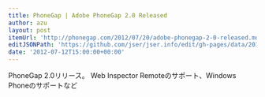 ```yaml
---
title: PhoneGap | Adobe PhoneGap 2.0 Released
author: azu
layout: post
itemUrl: 'http://phonegap.com/2012/07/20/adobe-phonegap-2-0-released.md//'
editJSONPath: 'https://github.com/jser/jser.info/edit/gh-pages/data/2012/07/index.json'
date: '2012-07-12T15:00:00+00:00'
---
```

PhoneGap 2.0リリース。
Web Inspector Remoteのサポート、Windows Phoneのサポートなど
